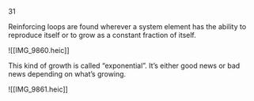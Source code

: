 31

Reinforcing loops are found wherever a system element has the ability to reproduce itself or to grow as a constant fraction of itself.


![[IMG_9860.heic]]


This kind of growth is called “exponential”. It’s either good news or bad news depending on what’s growing.


![[IMG_9861.heic]]